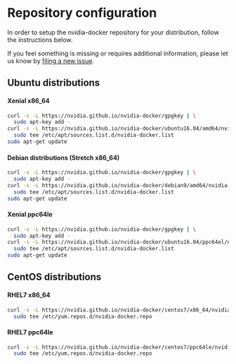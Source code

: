 # Repository configuration

In order to setup the nvidia-docker repository for your distribution, follow the instructions below.

If you feel something is missing or requires additional information, please let us know by [filing a new issue](https://github.com/NVIDIA/nvidia-docker/issues/new).

## Ubuntu distributions

#### Xenial x86_64

```bash
curl -s -L https://nvidia.github.io/nvidia-docker/gpgkey | \
  sudo apt-key add -
curl -s -L https://nvidia.github.io/nvidia-docker/ubuntu16.04/amd64/nvidia-docker.list | \
  sudo tee /etc/apt/sources.list.d/nvidia-docker.list
sudo apt-get update
```

#### Debian distributions (Stretch x86_64)
```bash
curl -s -L https://nvidia.github.io/nvidia-docker/gpgkey | \
  sudo apt-key add -
curl -s -L https://nvidia.github.io/nvidia-docker/debian9/amd64/nvidia-docker.list | \
  sudo tee /etc/apt/sources.list.d/nvidia-docker.list
sudo apt-get update
```

#### Xenial ppc64le

```bash
curl -s -L https://nvidia.github.io/nvidia-docker/gpgkey | \
  sudo apt-key add -
curl -s -L https://nvidia.github.io/nvidia-docker/ubuntu16.04/ppc64el/nvidia-docker.list | \
  sudo tee /etc/apt/sources.list.d/nvidia-docker.list
sudo apt-get update
```

## CentOS distributions

#### RHEL7 x86_64

```bash
curl -s -L https://nvidia.github.io/nvidia-docker/centos7/x86_64/nvidia-docker.repo | \
  sudo tee /etc/yum.repos.d/nvidia-docker.repo
```

#### RHEL7 ppc64le
```bash
curl -s -L https://nvidia.github.io/nvidia-docker/centos7/ppc64le/nvidia-docker.repo | \
  sudo tee /etc/yum.repos.d/nvidia-docker.repo
```
